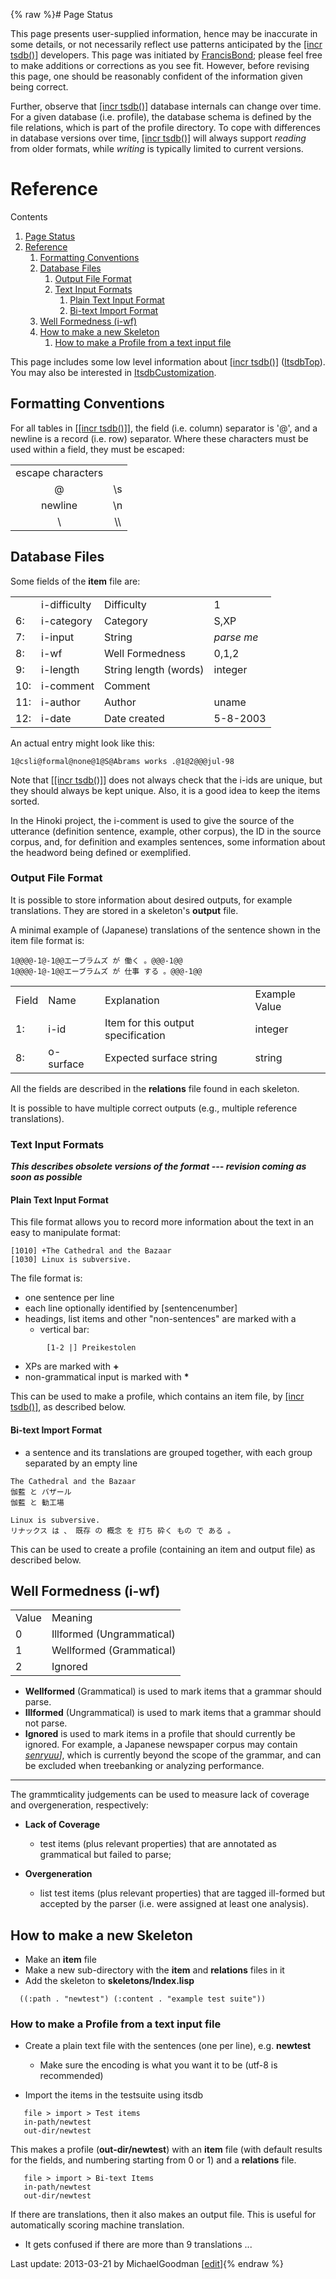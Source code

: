 {% raw %}# Page Status

This page presents user-supplied information, hence may be inaccurate in
some details, or not necessarily reflect use patterns anticipated by the
[\[incr tsdb()\]](http://www.delph-in.net/itsdb) developers. This page
was initiated by [FrancisBond](https://delph-in.github.io/docs/garage/FrancisBond); please feel free to make
additions or corrections as you see fit. However, before revising this
page, one should be reasonably confident of the information given being
correct.

Further, observe that [\[incr tsdb()\]](http://www.delph-in.net/itsdb)
database internals can change over time. For a given database (i.e.
profile), the database schema is defined by the file relations, which is
part of the profile directory. To cope with differences in database
versions over time, [\[incr tsdb()\]](http://www.delph-in.net/itsdb)
will always support *reading* from older formats, while *writing* is
typically limited to current versions.

# Reference

Contents

1. [Page Status](https://delph-in.github.io/docs/tools/ItsdbReference#Page_Status)
2. [Reference](https://delph-in.github.io/docs/tools/ItsdbReference#Reference)
   1. [Formatting Conventions](https://delph-in.github.io/docs/tools/ItsdbReference#Formatting_Conventions)
   2. [Database Files](https://delph-in.github.io/docs/tools/ItsdbReference#Database_Files)
      1. [Output File Format](https://delph-in.github.io/docs/tools/ItsdbReference#Output_File_Format)
      2. [Text Input Formats](https://delph-in.github.io/docs/tools/ItsdbReference#Text_Input_Formats)
         1. [Plain Text Input Format](https://delph-in.github.io/docs/tools/ItsdbReference#Plain_Text_Input_Format)
         2. [Bi-text Import Format](https://delph-in.github.io/docs/tools/ItsdbReference#Bi-text_Import_Format)
   3. [Well Formedness (i-wf)](https://delph-in.github.io/docs/tools/ItsdbReference#Well_Formedness_.28i-wf.29)
   4. [How to make a new Skeleton](https://delph-in.github.io/docs/tools/ItsdbReference#How_to_make_a_new_Skeleton)
      1. [How to make a Profile from a text input
file](https://delph-in.github.io/docs/tools/ItsdbReference#How_to_make_a_Profile_from_a_text_input_file)

This page includes some low level information about [\[incr
tsdb()\]](http://www.delph-in.net/itsdb) ([ItsdbTop](https://delph-in.github.io/docs/tools/ItsdbTop)). You may
also be interested in [ItsdbCustomization](https://delph-in.github.io/docs/tools/ItsdbCustomization).

## Formatting Conventions

For all tables in \[[\[incr tsdb()\]](http://www.delph-in.net/itsdb)\],
the field (i.e. column) separator is '@', and a newline is a record
(i.e. row) separator. Where these characters must be used within a
field, they must be escaped:

|                   |      |
|:-----------------:|:----:|
| escape characters |      |
|         @         | \\s  |
|      newline      | \\n  |
|        \\         | \\\\ |

## Database Files

Some fields of the **item** file are:

|     |              |                       |            |
|-----|--------------|-----------------------|------------|
|     | i-difficulty | Difficulty            | 1          |
| 6:  | i-category   | Category              | S,XP       |
| 7:  | i-input      | String                | *parse me* |
| 8:  | i-wf         | Well Formedness       | 0,1,2      |
| 9:  | i-length     | String length (words) | integer    |
| 10: | i-comment    | Comment               |            |
| 11: | i-author     | Author                | uname      |
| 12: | i-date       | Date created          | 5-8-2003   |

An actual entry might look like this:

    1@csli@formal@none@1@S@Abrams works .@1@2@@@jul-98

Note that \[[\[incr tsdb()\]](http://www.delph-in.net/itsdb)\] does not
always check that the i-ids are unique, but they should always be kept
unique. Also, it is a good idea to keep the items sorted.

In the Hinoki project, the i-comment is used to give the source of the
utterance (definition sentence, example, other corpus), the ID in the
source corpus, and, for definition and examples sentences, some
information about the headword being defined or exemplified.

### Output File Format

It is possible to store information about desired outputs, for example
translations. They are stored in a skeleton's **output** file.

A minimal example of (Japanese) translations of the sentence shown in
the item file format is:

    1@@@@-1@-1@@エーブラムズ が 働く 。@@@-1@@
    1@@@@-1@-1@@エーブラムズ が 仕事 する 。@@@-1@@

|       |           |                                    |               |
|-------|-----------|------------------------------------|---------------|
| Field | Name      | Explanation                        | Example Value |
| 1:    | i-id      | Item for this output specification | integer       |
| 8:    | o-surface | Expected surface string            | string        |

All the fields are described in the **relations** file found in each
skeleton.

It is possible to have multiple correct outputs (e.g., multiple
reference translations).

### Text Input Formats

***This describes obsolete versions of the format --- revision coming as
soon as possible***

#### Plain Text Input Format

This file format allows you to record more information about the text in
an easy to manipulate format:

    [1010] +The Cathedral and the Bazaar
    [1030] Linux is subversive.

The file format is:

- one sentence per line
- each line optionally identified by \[sentencenumber\]
- headings, list items and other "non-sentences" are marked with a
  - vertical bar:

<!-- -->


            [1-2 |] Preikestolen

- XPs are marked with **+**
- non-grammatical input is marked with **\***

This can be used to make a profile, which contains an item file, by
[\[incr tsdb()\]](http://www.delph-in.net/itsdb), as described below.

#### Bi-text Import Format

- a sentence and its translations are grouped together, with each
group separated by an empty line

<!-- -->


    The Cathedral and the Bazaar
    伽藍 と バザール
    伽藍 と 勧工場
    
    Linux is subversive.
    リナックス は 、 既存 の 概念 を 打ち 砕く もの で ある 。

This can be used to create a profile (containing an item and output
file) as described below.

## Well Formedness (i-wf)

|       |                           |
|-------|:--------------------------|
| Value | Meaning                   |
| 0     | Illformed (Ungrammatical) |
| 1     | Wellformed (Grammatical)  |
| 2     | Ignored                   |

- **Wellformed** (Grammatical) is used to mark items that a grammar
should parse.
- **Illformed** (Ungrammatical) is used to mark items that a grammar
should not parse.
- **Ignored** is used to mark items in a profile that should currently
be ignored. For example, a Japanese newspaper corpus may contain
*[senryuu](/%5Bhttp%3A//en.wikipedia.org/wiki/Senryu)\]*, which is
currently beyond the scope of the grammar, and can be excluded when
treebanking or analyzing performance.

* * *

The grammticality judgements can be used to measure lack of coverage and
overgeneration, respectively:

- **Lack of Coverage**
  
  - test items (plus relevant properties) that are annotated as
grammatical but failed to parse;
- **Overgeneration**
  
  - list test items (plus relevant properties) that are tagged
ill-formed but accepted by the parser (i.e. were assigned at
least one analysis).

## How to make a new Skeleton

- Make an **item** file
- Make a new sub-directory with the **item** and **relations** files
in it
- Add the skeleton to **skeletons/Index.lisp**

<!-- -->


      ((:path . "newtest") (:content . "example test suite"))

### How to make a Profile from a text input file

- Create a plain text file with the sentences (one per line), e.g.
**newtest**
  
  - Make sure the encoding is what you want it to be (utf-8 is
recommended)
- Import the items in the testsuite using itsdb

<!-- -->


       file > import > Test items
       in-path/newtest
       out-dir/newtest

This makes a profile (**out-dir/newtest**) with an **item** file (with
default results for the fields, and numbering starting from 0 or 1) and
a **relations** file.

       file > import > Bi-text Items
       in-path/newtest
       out-dir/newtest

If there are translations, then it also makes an output file. This is
useful for automatically scoring machine translation.

- It gets confused if there are more than 9 translations ...

Last update: 2013-03-21 by MichaelGoodman [[edit](https://github.com/delph-in/docs/wiki/ItsdbReference/_edit)]{% endraw %}